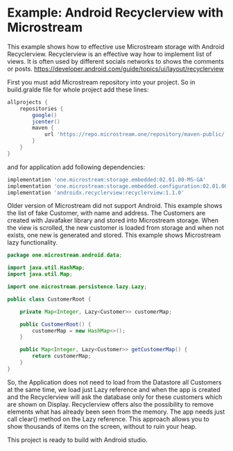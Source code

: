 # Example: Android Recyclerview with Microstream

This example shows how to effective use Microstream storage with Android Recyclerview. Recyclerview is an effective way how to implement list of views. 
It is often used by different socials networks to shows the comments or posts. 
https://developer.android.com/guide/topics/ui/layout/recyclerview

First you must add Microstream repository into your project. So in build.gralde file for whole project add these lines:
```gradle
allprojects {
    repositories {
        google()
        jcenter()
        maven {
            url 'https://repo.microstream.one/repository/maven-public/'
        }
    }
}
```
and for application add following dependencies:
```gradle
implementation 'one.microstream:storage.embedded:02.01.00-MS-GA'
implementation 'one.microstream:storage.embedded.configuration:02.01.00-MS-GA'
implementation 'androidx.recyclerview:recyclerview:1.1.0'
```

Older version of Microstream did not support Android. 
This example shows the list of fake Customer, with name and address. 
The Customers are created with Javafaker library and stored into Microstream storage. 
When the view is scrolled, the new customer is loaded from storage and when not exists, 
one new is generated and stored. This example shows Microstream lazy functionality.

```java
package one.microstream.android.data;

import java.util.HashMap;
import java.util.Map;

import one.microstream.persistence.lazy.Lazy;

public class CustomerRoot {

    private Map<Integer, Lazy<Customer>> customerMap;

    public CustomerRoot() {
        customerMap = new HashMap<>();
    }

    public Map<Integer, Lazy<Customer>> getCustomerMap() {
        return customerMap;
    }
}
```
So, the Application does not need to load from the Datastore all Customers at the same time, 
we load just Lazy reference and when the app is created and the Recyclerview will ask the database only for these customers 
which are shown on Display. 
Recyclerview offers also the possibility to remove elements what has already been seen from the memory. 
The app needs just call clear() method on the Lazy reference. 
This approach allows you to show thousands of items on the screen, without to ruin your heap.

This project is ready to build with Android studio. 

